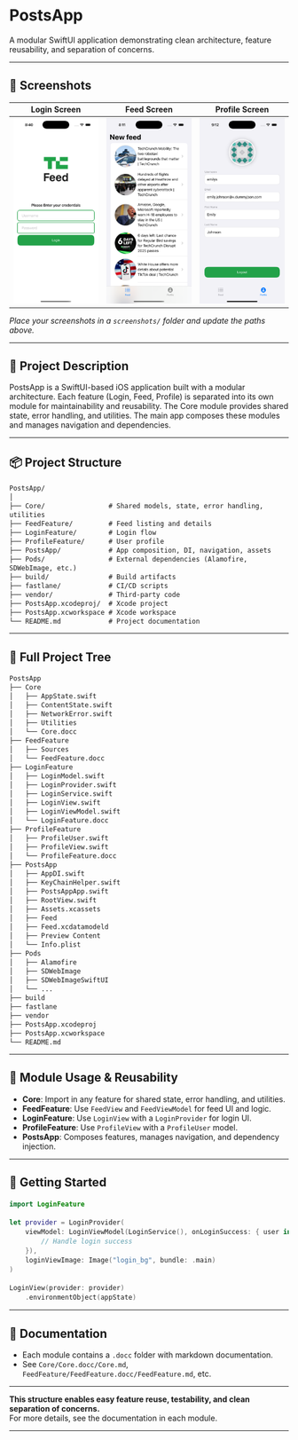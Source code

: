 # PostsApp

A modular SwiftUI application demonstrating clean architecture, feature reusability, and separation of concerns.

---

## 📱 Screenshots

<!-- Add screenshots of your app below. Example: -->
| Login Screen | Feed Screen | Profile Screen |
|--------------|-------------|---------------|
| ![Login](screenshots/login.png) | ![Feed](screenshots/feed.png) | ![Profile](screenshots/profile.png) |

*Place your screenshots in a `screenshots/` folder and update the paths above.*

---

## 📝 Project Description

PostsApp is a SwiftUI-based iOS application built with a modular architecture. Each feature (Login, Feed, Profile) is separated into its own module for maintainability and reusability. The Core module provides shared state, error handling, and utilities. The main app composes these modules and manages navigation and dependencies.

---

## 📦 Project Structure

```
PostsApp/
│
├── Core/                # Shared models, state, error handling, utilities
├── FeedFeature/         # Feed listing and details
├── LoginFeature/        # Login flow
├── ProfileFeature/      # User profile
├── PostsApp/            # App composition, DI, navigation, assets
├── Pods/                # External dependencies (Alamofire, SDWebImage, etc.)
├── build/               # Build artifacts
├── fastlane/            # CI/CD scripts
├── vendor/              # Third-party code
├── PostsApp.xcodeproj/  # Xcode project
├── PostsApp.xcworkspace # Xcode workspace
└── README.md            # Project documentation
```

---

## 🌳 Full Project Tree

```text
PostsApp
├── Core
│   ├── AppState.swift
│   ├── ContentState.swift
│   ├── NetworkError.swift
│   ├── Utilities
│   └── Core.docc
├── FeedFeature
│   ├── Sources
│   └── FeedFeature.docc
├── LoginFeature
│   ├── LoginModel.swift
│   ├── LoginProvider.swift
│   ├── LoginService.swift
│   ├── LoginView.swift
│   ├── LoginViewModel.swift
│   └── LoginFeature.docc
├── ProfileFeature
│   ├── ProfileUser.swift
│   ├── ProfileView.swift
│   └── ProfileFeature.docc
├── PostsApp
│   ├── AppDI.swift
│   ├── KeyChainHelper.swift
│   ├── PostsAppApp.swift
│   ├── RootView.swift
│   ├── Assets.xcassets
│   ├── Feed
│   ├── Feed.xcdatamodeld
│   ├── Preview Content
│   └── Info.plist
├── Pods
│   ├── Alamofire
│   ├── SDWebImage
│   ├── SDWebImageSwiftUI
│   └── ...
├── build
├── fastlane
├── vendor
├── PostsApp.xcodeproj
├── PostsApp.xcworkspace
└── README.md
```

---

## 🧩 Module Usage & Reusability

- **Core**: Import in any feature for shared state, error handling, and utilities.
- **FeedFeature**: Use `FeedView` and `FeedViewModel` for feed UI and logic.
- **LoginFeature**: Use `LoginView` with a `LoginProvider` for login UI.
- **ProfileFeature**: Use `ProfileView` with a `ProfileUser` model.
- **PostsApp**: Composes features, manages navigation, and dependency injection.

---

## 🚀 Getting Started

```swift
import LoginFeature

let provider = LoginProvider(
    viewModel: LoginViewModel(LoginService(), onLoginSuccess: { user in
        // Handle login success
    }),
    loginViewImage: Image("login_bg", bundle: .main)
)

LoginView(provider: provider)
    .environmentObject(appState)
```

---

## 📖 Documentation

- Each module contains a `.docc` folder with markdown documentation.
- See `Core/Core.docc/Core.md`, `FeedFeature/FeedFeature.docc/FeedFeature.md`, etc.

---

**This structure enables easy feature reuse, testability, and clean separation of concerns.**  
For more details, see the documentation in each module.

---
